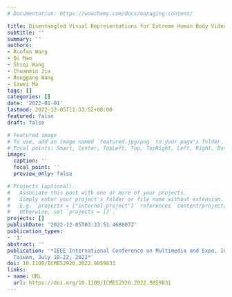 ```yaml
---
# Documentation: https://wowchemy.com/docs/managing-content/

title: Disentangled Visual Representations for Extreme Human Body Video Compression
subtitle: ''
summary: ''
authors:
- Ruofan Wang
- Qi Mao
- Shiqi Wang
- Chuanmin Jia
- Ronggang Wang
- Siwei Ma
tags: []
categories: []
date: '2022-01-01'
lastmod: 2022-12-05T11:33:52+08:00
featured: false
draft: false

# Featured image
# To use, add an image named `featured.jpg/png` to your page's folder.
# Focal points: Smart, Center, TopLeft, Top, TopRight, Left, Right, BottomLeft, Bottom, BottomRight.
image:
  caption: ''
  focal_point: ''
  preview_only: false

# Projects (optional).
#   Associate this post with one or more of your projects.
#   Simply enter your project's folder or file name without extension.
#   E.g. `projects = ["internal-project"]` references `content/project/deep-learning/index.md`.
#   Otherwise, set `projects = []`.
projects: []
publishDate: '2022-12-05T03:33:51.468807Z'
publication_types:
- '1'
abstract: ''
publication: '*IEEE International Conference on Multimedia and Expo, ICME 2022, Taipei,
  Taiwan, July 18-22, 2022*'
doi: 10.1109/ICME52920.2022.9859831
links:
- name: URL
  url: https://doi.org/10.1109/ICME52920.2022.9859831
---
```

